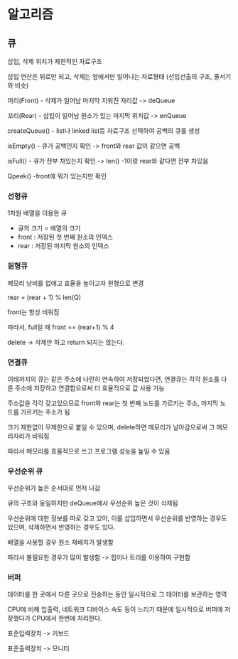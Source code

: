 # 알고리즘

## 큐

삽입, 삭제 위치가 제한적인 자료구조

삽입 연산은 뒤로만 되고, 삭제는 앞에서만 일어나는 자료형태 (선입선출의 구조, 줄서기와 비슷)

머리(Front) - 삭제가 일어남 마지막 지워진 자리값 -> deQueue

꼬리(Rear) - 삽입이 일어남 원소가 있는 마지막 위치값 -> enQueue

createQueue() - list나 linked list등 자료구조 선택하여 공백의 큐를 생성

isEmpty() - 큐가 공백인지 확인 -> front와 rear 값이 같으면 공백

isFull() - 큐가 전부 차있는지 확인 -> len() -1이랑 rear와 같다면 전부 차있음

Qpeek() -front에 뭐가 있는지만 확인

### 선형큐

1차원 배열을 이용한 큐

- 큐의 크기 = 배열의 크기
- front : 저장된 첫 번째 원소의 인덱스
- rear : 저장된 마지막 원소의 인덱스

### 원형큐

메모리 낭비를 없애고 효율을 높이고자 원형으로 변경

rear = (rear + 1) % len(Q)

front는 항상 비워짐

따라서, full일 때 front == (rear+1) % 4

delete -> 삭제만 하고 return 되지는 않는다.

### 연결큐

이태까지의 큐는 같은 주소에 나란히 연속하여 저장되었다면, 연결큐는 각각 원소를 다른 주소에 저장하고 연결함으로써 더 효율적으로 값 사용 가능

주소값을 각각 갖고있으므로 front와 rear는 첫 번째 노드를 가르키는 주소, 마지막 노드를 가르키는 주소가 됨

크기 제한없이 무제한으로 붙일 수 있으며, delete하면 메모리가 날아감으로써 그 메모리자리가 비워짐

따라서 메모리를 효율적으로 쓰고 프로그램 성능을 높일 수 있음

### 우선순위 큐

우선순위가 높은 순서대로 먼저 나감

큐의 구조와 동일하지만 deQueue에서 우선순위 높은 것이 삭제됨

우선순위에 대한 정보를 따로 갖고 있어, 이를 삽입하면서 우선순위를 반영하는 경우도 있으며, 삭제하면서 반영하는 경우도 있다.

배열을 사용할 경우 원소 재배치가 발생함

따라서 불필요한 경우가 많이 발생함 -> 힙이나 트리를 이용하여 구현함

### 버퍼

데이터를 한 곳에서 다른 곳으로 전송하는 동안 일시적으로 그 데이터를 보관하는 영역

CPU에 비해 입출력, 네트워크 디바이스 속도 등이 느리기 때문에 일시적으로 버퍼에 저장했다가 CPU에서 한번에 처리한다.

표준입력장치 -> 키보드

표준출력장치 -> 모니터

